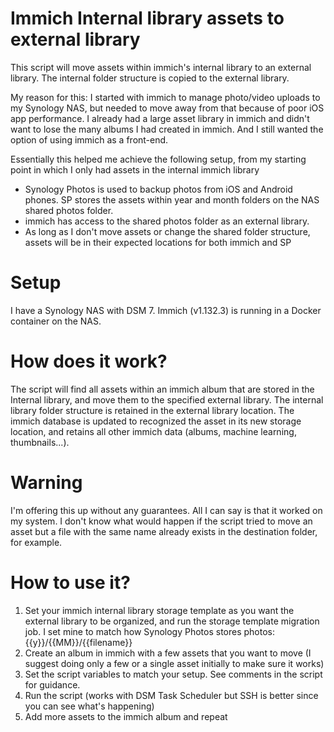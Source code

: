 # Immich Internal library assets to external library

This script will move assets within immich's internal library to an external library. The internal folder structure is copied to the external library.

My reason for this: I started with immich to manage photo/video uploads to my Synology NAS, but needed to move away from that because of poor iOS app performance.
I already had a large asset library in immich and didn't want to lose the many albums I had created in immich. And I still wanted the option of using immich as a front-end.

Essentially this helped me achieve the following setup, from my starting point in which I only had assets in the internal immich library
- Synology Photos is used to backup photos from iOS and Android phones. SP stores the assets within year and month folders on the NAS shared photos folder.
- immich has access to the shared photos folder as an external library.
- As long as I don't move assets or change the shared folder structure, assets will be in their expected locations for both immich and SP

# Setup
I have a Synology NAS with DSM 7. Immich (v1.132.3) is running in a Docker container on the NAS.

# How does it work?
The script will find all assets within an immich album that are stored in the Internal library, and move them to the specified external library.
The internal library folder structure is retained in the external library location.
The immich database is updated to recognized the asset in its new storage location, and retains all other immich data (albums, machine learning, thumbnails...).

# Warning
I'm offering this up without any guarantees. All I can say is that it worked on my system.
I don't know what would happen if the script tried to move an asset but a file with the same name already exists in the destination folder, for example.

# How to use it?
1. Set your immich internal library storage template as you want the external library to be organized, and run the storage template migration job.
  I set mine to match how Synology Photos stores photos: {{y}}/{{MM}}/{{filename}}
2. Create an album in immich with a few assets that you want to move (I suggest doing only a few or a single asset initially to make sure it works)
3. Set the script variables to match your setup. See comments in the script for guidance.
4. Run the script (works with DSM Task Scheduler but SSH is better since you can see what's happening)
5. Add more assets to the immich album and repeat
